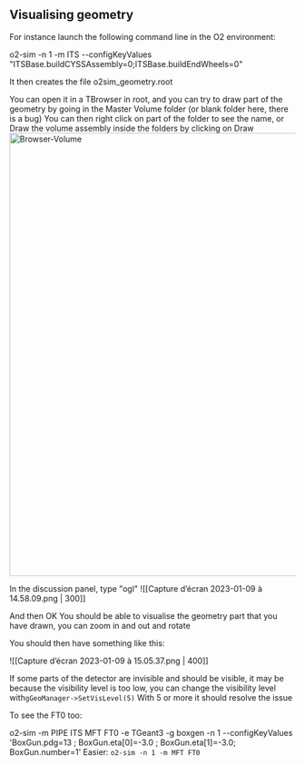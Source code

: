 ## Visualising geometry

For instance launch the following command line in the O2 environment:

o2-sim -n 1 -m ITS --configKeyValues "ITSBase.buildCYSSAssembly=0;ITSBase.buildEndWheels=0"

It then creates the file o2sim_geometry.root

You can open it in a TBrowser in root, and you can try to draw part of the geometry by going in the Master Volume folder (or blank folder here, there is a bug)
You can then right click on part of the folder to see the name, or Draw the volume assembly inside the folders by clicking on Draw
<img width="781" alt="Browser-Volume" src="https://github.com/user-attachments/assets/411107be-87b0-4b9f-82a3-a9e19b1eb9f8">


In the discussion panel, type "ogl"
![[Capture d’écran 2023-01-09 à 14.58.09.png | 300]]

And then OK
You should be able to visualise the geometry part that you have drawn, you can zoom in and out and rotate

You should then have something like this:

![[Capture d’écran 2023-01-09 à 15.05.37.png | 400]]

If some parts of the detector are invisible and should be visible, it may be because the visibility level is too low, you can change the visibility level with`gGeoManager->SetVisLevel(5)`
With 5 or more it should resolve the issue


To see the FT0 too:

o2-sim -m PIPE ITS MFT FT0 -e TGeant3 -g boxgen -n 1 --configKeyValues 'BoxGun.pdg=13 ; BoxGun.eta[0]=-3.0 ; BoxGun.eta[1]=-3.0; BoxGun.number=1'
Easier:
`o2-sim -n 1 -m MFT FT0`
